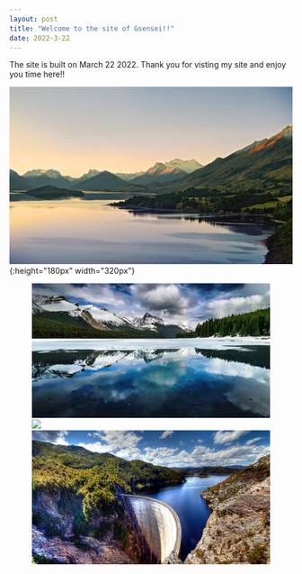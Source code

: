 ```yaml
---
layout: post
title: "Welcome to the site of Gsensei!!"
date: 2022-3-22
---
```


The site is built on March 22 2022.
Thank you for visting my site and enjoy you time here!!

![picture1](https://github.com/tlGsensei/tlGsensei.github.io/blob/gh-pages/assert/picture1.png?raw=true){:height="180px" width="320px"}

<figure class="third">
    <img src="https://github.com/tlGsensei/tlGsensei.github.io/blob/gh-pages/assert/picture2.png?raw=true">
    <img src="https://github.com/tlGsensei/tlGsensei.github.io/blob/gh-pages/assert/picture3.png?raw=true">
    <img src="https://github.com/tlGsensei/tlGsensei.github.io/blob/gh-pages/assert/picture4.png?raw=true">
</figure>

<!-- ![test image size](url){:class="img-responsive"}
![test image size](url){:height="50%" width="50%"}
![test image size](url){:height="100px" width="400px"} -->